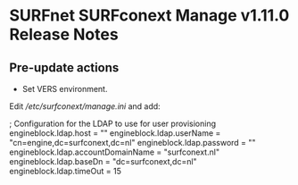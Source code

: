 # SURFnet SURFconext Manage v1.11.0 Release Notes #

Pre-update actions
------------------
* Set VERS environment.

Edit */etc/surfconext/manage.ini* and add:

; Configuration for the LDAP to use for user provisioning
engineblock.ldap.host               = ""
engineblock.ldap.userName           = "cn=engine,dc=surfconext,dc=nl"
engineblock.ldap.password           = ""
engineblock.ldap.accountDomainName  = "surfconext.nl"
engineblock.ldap.baseDn             = "dc=surfconext,dc=nl"
engineblock.ldap.timeOut            = 15